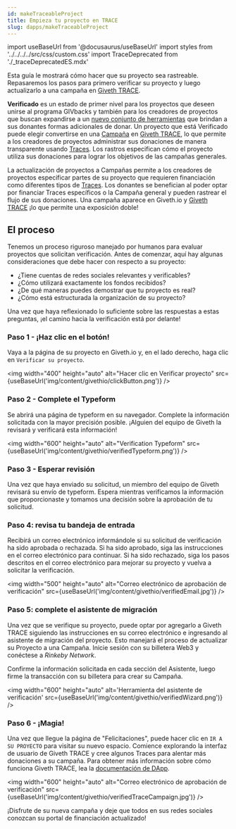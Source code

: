 ```yaml
---
id: makeTraceableProject
title: Empieza tu proyecto en TRACE
slug: dapps/makeTraceableProject
---
```

import useBaseUrl from '@docusaurus/useBaseUrl'
import styles from '../../../../src/css/custom.css'
import TraceDeprecated from './_traceDeprecatedES.mdx'

<TraceDeprecated />

Esta guía le mostrará cómo hacer que su proyecto sea rastreable. Repasaremos los pasos para primero verificar su proyecto y luego actualizarlo a una campaña en [Giveth TRACE](https://trace.giveth.io).

**Verificado** es un estado de primer nivel para los proyectos que deseen unirse al programa GIVbacks y también para los creadores de proyectos que buscan expandirse a un [nuevo conjunto de herramientas](https://medium.com/giveth/giveth-trace-is-live-e91b0be1e1f6) que brindan a sus donantes formas adicionales de donar. Un proyecto que está Verificado puede elegir convertirse en una [Campaña](/dapps/entitiesAndRoles#campaigns) en [Giveth TRACE](https://trace.giveth.io), lo que permite a los creadores de proyectos administrar sus donaciones de manera transparente usando [Traces](/dapps/entitiesAndRoles#traces). Los rastros especifican cómo el proyecto utiliza sus donaciones para lograr los objetivos de las campañas generales.

La actualización de proyectos a Campañas permite a los creadores de proyectos especificar partes de su proyecto que requieren financiación como diferentes tipos de [Traces](/dapps/entitiesAndRoles#traces). Los donantes se benefician al poder optar por financiar Traces específicos o la Campaña general y pueden rastrear el flujo de sus donaciones. Una campaña aparece en Giveth.io y [Giveth TRACE](https://trace.giveth.io) ¡lo que permite una exposición doble!

## El proceso

Tenemos un proceso riguroso manejado por humanos para evaluar proyectos que solicitan verificación. Antes de comenzar, aquí hay algunas consideraciones que debe hacer con respecto a su proyecto:
 - ¿Tiene cuentas de redes sociales relevantes y verificables?
 - ¿Cómo utilizará exactamente los fondos recibidos?
 - ¿De qué maneras puedes demostrar que tu proyecto es real?
 - ¿Cómo está estructurada la organización de su proyecto?

Una vez que haya reflexionado lo suficiente sobre las respuestas a estas preguntas, ¡el camino hacia la verificación está por delante!

### Paso 1 - ¡Haz clic en el botón!
Vaya a la página de su proyecto en Giveth.io y, en el lado derecho, haga clic en `Verificar su proyecto`.

<img width="400" height="auto" alt="Hacer clic en Verificar proyecto" src={useBaseUrl('img/content/givethio/clickButton.png')} />



### Paso 2 - Complete el Typeform
Se abrirá una página de typeform en su navegador. Complete la información solicitada con la mayor precisión posible. ¡Alguien del equipo de Giveth la revisará y verificará esta información!

<img width="600" height="auto" alt="Verification Typeform" src={useBaseUrl('img/content/givethio/verifiedTypeform.png')} />

### Paso 3 - Esperar revisión
Una vez que haya enviado su solicitud, un miembro del equipo de Giveth revisará su envío de typeform. Espera mientras verificamos la información que proporcionaste y tomamos una decisión sobre la aprobación de tu solicitud.

### Paso 4: revisa tu bandeja de entrada
Recibirá un correo electrónico informándole si su solicitud de verificación ha sido aprobada o rechazada. Si ha sido aprobado, siga las instrucciones en el correo electrónico para continuar. Si ha sido rechazado, siga los pasos descritos en el correo electrónico para mejorar su proyecto y vuelva a solicitar la verificación.

<img width="500" height="auto" alt="Correo electrónico de aprobación de verificación" src={useBaseUrl('img/content/givethio/verifiedEmail.jpg')} />

### Paso 5: complete el asistente de migración
Una vez que se verifique su proyecto, puede optar por agregarlo a Giveth TRACE siguiendo las instrucciones en su correo electrónico e ingresando al asistente de migración del proyecto. Esto manejará el proceso de actualizar su Proyecto a una Campaña. Inicie sesión con su billetera Web3 y conéctese a _Rinkeby Network_.

Confirme la información solicitada en cada sección del Asistente, luego firme la transacción con su billetera para crear su Campaña.

<img width="600" height="auto" alt='Herramienta del asistente de verificación' src={useBaseUrl('img/content/givethio/verifiedWizard.png')} />

### Paso 6 - ¡Magia!
Una vez que llegue la página de "Felicitaciones", puede hacer clic en `IR A SU PROYECTO` para visitar su nuevo espacio. Comience explorando la interfaz de usuario de Giveth TRACE y cree algunos Traces para alentar más donaciones a su campaña. Para obtener más información sobre cómo funciona Giveth TRACE, lea la [documentación de DApp](/dapps/introTrace).

<img width="600" height="auto" alt="Correo electrónico de aprobación de verificación" src={useBaseUrl('img/content/givethio/verifiedTraceCampaign.jpg')} />

¡Disfrute de su nueva campaña y deje que todos en sus redes sociales conozcan su portal de financiación actualizado!
